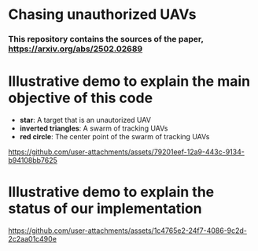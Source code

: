 # Chasing unauthorized UAVs
### This repository contains the sources of the paper, https://arxiv.org/abs/2502.02689



# Illustrative demo to explain the main objective of this code
- **star**: A target that is an unautorized UAV
- **inverted triangles**: A swarm of tracking UAVs
- **red circle**: The center point of the swarm of tracking UAVs
  
https://github.com/user-attachments/assets/79201eef-12a9-443c-9134-b94108bb7625



# Illustrative demo to explain the status of our implementation

https://github.com/user-attachments/assets/1c4765e2-24f7-4086-9c2d-2c2aa01c490e


